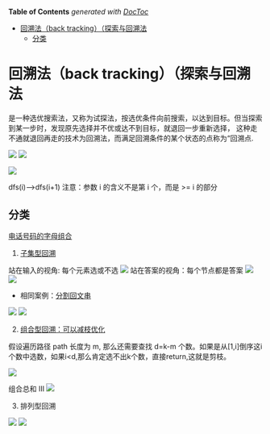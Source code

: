 <!-- START doctoc generated TOC please keep comment here to allow auto update -->
<!-- DON'T EDIT THIS SECTION, INSTEAD RE-RUN doctoc TO UPDATE -->
**Table of Contents**  *generated with [DocToc](https://github.com/thlorenz/doctoc)*

- [回溯法（back tracking）（探索与回溯法](#%E5%9B%9E%E6%BA%AF%E6%B3%95back-tracking%E6%8E%A2%E7%B4%A2%E4%B8%8E%E5%9B%9E%E6%BA%AF%E6%B3%95)
  - [分类](#%E5%88%86%E7%B1%BB)

<!-- END doctoc generated TOC please keep comment here to allow auto update -->

# 回溯法（back tracking）（探索与回溯法


是一种选优搜索法，又称为试探法，按选优条件向前搜索，以达到目标。但当探索到某一步时，发现原先选择并不优或达不到目标，就退回一步重新选择，
这种走不通就退回再走的技术为回溯法，而满足回溯条件的某个状态的点称为“回溯点.

![](.back_tracking_images/back_tracking.png) 
![](.back_tracking_images/back_tracking2.png)



![](.back_tracking_images/back_tracking_info.png)

dfs(i)-->dfs(i+1)
注意：参数 i 的含义不是第 i 个，而是 >= i 的部分


## 分类
[电话号码的字母组合](17_letter_combinations_of_a_phone_number_test.go)

1. [子集型回溯](78_subsets_test.go)

站在输入的视角: 每个元素选或不选
![](.back_tracking_images/subsequence_back_tracking.png)
站在答案的视角：每个节点都是答案
![](.back_tracking_images/sub_sequence_back_tracking2.png)
![](.back_tracking_images/sub_sequence_back_tracking3.png)

- 相同案例：[分割回文串](131_palindrome_partition_test.go)

![](.back_tracking_images/palindrome_partition1.png)
![](.back_tracking_images/sub_sequnce_back_tracking4.png)

2. [组合型回溯：可以减枝优化](./77_combinations_test.go)

假设遍历路径 path 长度为 m, 那么还需要查找 d=k-m 个数。如果是从[1,i]倒序这i个数中选数，如果i<d,那么肯定选不出k个数，直接return,这就是剪枝。

![](.back_tracking_images/back_tracking_combinaton2.png)


组合总和 III
![](.back_tracking_images/combinationSum3.png)


3. 排列型回溯

![](.back_tracking_images/Permutations.png)
![]( .back_tracking_images/permutations2.png)